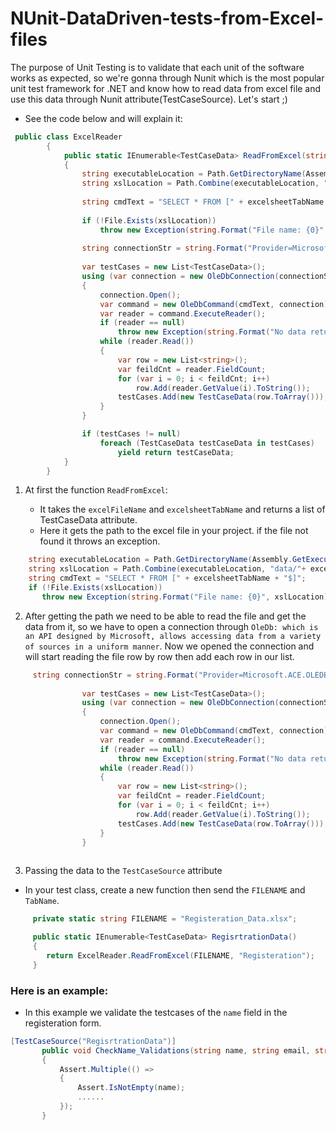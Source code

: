 # NUnit-DataDriven-tests-from-Excel-files

The purpose of Unit Testing is to validate that each unit of the software works as expected, so we're gonna through Nunit which is the most popular unit test framework for .NET and know how to read data from excel file and use this data through Nunit attribute(TestCaseSource). Let's start ;)

- See the code below and will explain it: 
  
```c#
 public class ExcelReader
        {
            public static IEnumerable<TestCaseData> ReadFromExcel(string excelFileName, string excelsheetTabName)
            {     
                string executableLocation = Path.GetDirectoryName(Assembly.GetExecutingAssembly().Location);
                string xslLocation = Path.Combine(executableLocation, "data/"+ excelFileName);
        
                string cmdText = "SELECT * FROM [" + excelsheetTabName + "$]";
                
                if (!File.Exists(xslLocation))
                    throw new Exception(string.Format("File name: {0}", xslLocation), new FileNotFoundException());
                    
                string connectionStr = string.Format("Provider=Microsoft.ACE.OLEDB.12.0;Data Source={0};Extended Properties=\"Excel 12.0 Xml;HDR=YES\";", xslLocation);
                
                var testCases = new List<TestCaseData>();
                using (var connection = new OleDbConnection(connectionStr))
                {
                    connection.Open();
                    var command = new OleDbCommand(cmdText, connection);
                    var reader = command.ExecuteReader();
                    if (reader == null)
                        throw new Exception(string.Format("No data return from file, file name:{0}", xslLocation));
                    while (reader.Read())
                    {
                        var row = new List<string>();
                        var feildCnt = reader.FieldCount;
                        for (var i = 0; i < feildCnt; i++)
                            row.Add(reader.GetValue(i).ToString());
                        testCases.Add(new TestCaseData(row.ToArray()));
                    }
                }

                if (testCases != null)
                    foreach (TestCaseData testCaseData in testCases)
                        yield return testCaseData;            
            }
        }    
```

  1) At first the function `ReadFromExcel`:
  
     - It takes the `excelFileName` and `excelsheetTabName` and returns a list of TestCaseData attribute. 
     - Here it gets the path to the excel file in your project. if the file not found it throws an exception. 
     
 
 ```c#
     string executableLocation = Path.GetDirectoryName(Assembly.GetExecutingAssembly().Location);
     string xslLocation = Path.Combine(executableLocation, "data/"+ excelFileName);    
     string cmdText = "SELECT * FROM [" + excelsheetTabName + "$]";
     if (!File.Exists(xslLocation))
        throw new Exception(string.Format("File name: {0}", xslLocation), new FileNotFoundException());
```   

  2) After getting the path we need to be able to read the file and get the data from it, so we have to open a connection through `OleDb: which is an API designed by Microsoft, allows accessing data from a variety of sources in a uniform manner`. Now we opened the connection and will start reading the file row by row then add each row in our list.
  
```c#
     string connectionStr = string.Format("Provider=Microsoft.ACE.OLEDB.12.0;Data Source={0};Extended Properties=\"Excel 12.0  Xml;HDR=YES\";", xslLocation);
                
                var testCases = new List<TestCaseData>();
                using (var connection = new OleDbConnection(connectionStr))
                {
                    connection.Open();
                    var command = new OleDbCommand(cmdText, connection);
                    var reader = command.ExecuteReader();
                    if (reader == null)
                        throw new Exception(string.Format("No data return from file, file name:{0}", xslLocation));
                    while (reader.Read())
                    {
                        var row = new List<string>();
                        var feildCnt = reader.FieldCount;
                        for (var i = 0; i < feildCnt; i++)
                            row.Add(reader.GetValue(i).ToString());
                        testCases.Add(new TestCaseData(row.ToArray()));
                    }
                }
  
```

  3) Passing the data to the `TestCaseSource` attribute
  
   - In your test class, create a new function then send the `FILENAME` and `TabName`.
  
```c# 
     private static string FILENAME = "Registeration_Data.xlsx";

     public static IEnumerable<TestCaseData> RegisrtrationData()
     {
        return ExcelReader.ReadFromExcel(FILENAME, "Registeration");
     }
```

 ### Here is an example:
 
  - In this example we validate the testcases of the `name` field in the registeration form. 
  
 ```c#
 [TestCaseSource("RegisrtrationData")]
        public void CheckName_Validations(string name, string email, string phone, string password)
        {
            Assert.Multiple(() =>
            {
                Assert.IsNotEmpty(name);
                ......
            });      
        }
 
 ```
 
  

